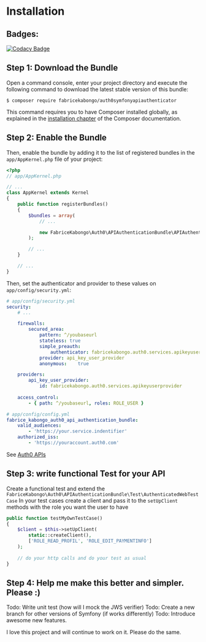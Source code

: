 Installation
============

Badges:
-------
[![Codacy Badge](https://api.codacy.com/project/badge/Grade/dfb8d9a8aa6c4e4995b7ea75a6cc2206)](https://www.codacy.com/app/fabrice-k-kabongo/apiauthenticator?utm_source=github.com&amp;utm_medium=referral&amp;utm_content=fabricekabongo/apiauthenticator&amp;utm_campaign=Badge_Grade)

Step 1: Download the Bundle
---------------------------

Open a command console, enter your project directory and execute the
following command to download the latest stable version of this bundle:

```console
$ composer require fabricekabongo/auth0symfonyapiauthenticator
```

This command requires you to have Composer installed globally, as explained
in the [installation chapter](https://getcomposer.org/doc/00-intro.md)
of the Composer documentation.

Step 2: Enable the Bundle
-------------------------

Then, enable the bundle by adding it to the list of registered bundles
in the `app/AppKernel.php` file of your project:

```php
<?php
// app/AppKernel.php

// ...
class AppKernel extends Kernel
{
    public function registerBundles()
    {
        $bundles = array(
            // ...

            new FabriceKabongo\Auth0\APIAuthenticationBundle\APIAuthenticationBundle(),
        );

        // ...
    }

    // ...
}

```

Then, set the authenticator and provider to these values on `app/config/security.yml`:

```yaml
# app/config/security.yml
security:
    # ...

    firewalls:
        secured_area:
            pattern: ^/youbaseurl
            stateless: true
            simple_preauth:
                authenticator: fabricekabongo.auth0.services.apikeyuserauthenticator
            provider: api_key_user_provider
            anonymous:    true

    providers:
        api_key_user_provider:
            id: fabricekabongo.auth0.services.apikeyuserprovider
     
    access_control:
        - { path: ^/youbaseurl, roles: ROLE_USER }
```

```yaml
# app/config/config.yml
fabrice_kabongo_auth0_api_authentication_bundle:
    valid_audiences:
        - 'https://your.service.indentifier'
    authorized_iss:
        - 'https://youraccount.auth0.com'
```

See [Auth0 APIs](https://manage.auth0.com/#/apis/)


Step 3: write functional Test for your API
-------------------------

Create a functional test and extend the `FabriceKabongo\Auth0\APIAuthenticationBundle\Test\AuthenticatedWebTestCase`
In your test cases create a client and pass it to the `setUpClient` methods with the role you want the user to have

```php
public function testMyOwnTestCase() 
{
    $client = $this->setUpClient(
        static::createClient(),
        ['ROLE_READ_PROFIL', 'ROLE_EDIT_PAYMENTINFO']
    );
    
    // do your http calls and do your test as usual
}
```


Step 4: Help me make this better and simpler. Please :)
--------------------------------------------

Todo: Write unit test (how will I mock the JWS verifier)
Todo: Create a new branch for other versions of Symfony (if works differently)
Todo: Introduce awesome new features.

I love this project and will continue to work on it. Please do the same.